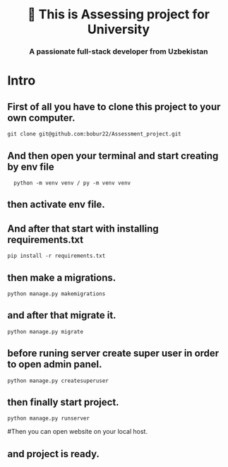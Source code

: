<h1 align="center"> 👋 This is Assessing project for University</h1>
<h3 align="center">A passionate full-stack developer from Uzbekistan</h3>
<h1> Intro </h1>


## First of all you have to clone this project to your own computer.
    git clone git@github.com:bobur22/Assessment_project.git
## And then open your terminal and start creating by env file
      python -m venv venv / py -m venv venv
## then activate env file.
## And after that start with installing requirements.txt
    pip install -r requirements.txt
## then make a migrations.
    python manage.py makemigrations

## and after that migrate it.
    python manage.py migrate

## before runing server create super user in order to open admin panel.
    python manage.py createsuperuser

## then finally start project.
    python manage.py runserver

#Then you can open website on your local host.
## and project is ready.

